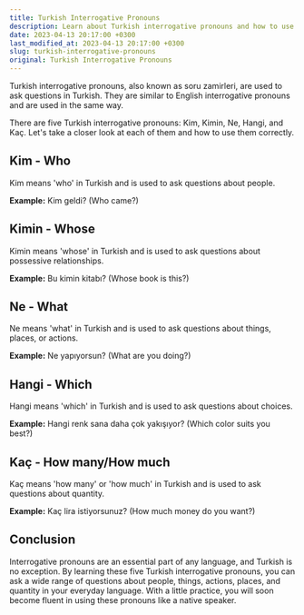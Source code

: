 ```yaml
---
title: Turkish Interrogative Pronouns
description: Learn about Turkish interrogative pronouns and how to use them in everyday language.
date: 2023-04-13 20:17:00 +0300
last_modified_at: 2023-04-13 20:17:00 +0300
slug: turkish-interrogative-pronouns
original: Turkish Interrogative Pronouns
---
```

Turkish interrogative pronouns, also known as soru zamirleri, are used to ask questions in Turkish. They are similar to English interrogative pronouns and are used in the same way.

There are five Turkish interrogative pronouns: Kim, Kimin, Ne, Hangi, and Kaç. Let's take a closer look at each of them and how to use them correctly.

## Kim - Who

Kim means 'who' in Turkish and is used to ask questions about people.

**Example:** Kim geldi? (Who came?)

## Kimin - Whose

Kimin means 'whose' in Turkish and is used to ask questions about possessive relationships.

**Example:** Bu kimin kitabı? (Whose book is this?)

## Ne - What

Ne means 'what' in Turkish and is used to ask questions about things, places, or actions.

**Example:** Ne yapıyorsun? (What are you doing?)

## Hangi - Which

Hangi means 'which' in Turkish and is used to ask questions about choices.

**Example:** Hangi renk sana daha çok yakışıyor? (Which color suits you best?)

## Kaç - How many/How much

Kaç means 'how many' or 'how much' in Turkish and is used to ask questions about quantity.

**Example:** Kaç lira istiyorsunuz? (How much money do you want?)

## Conclusion

Interrogative pronouns are an essential part of any language, and Turkish is no exception. By learning these five Turkish interrogative pronouns, you can ask a wide range of questions about people, things, actions, places, and quantity in your everyday language. With a little practice, you will soon become fluent in using these pronouns like a native speaker.